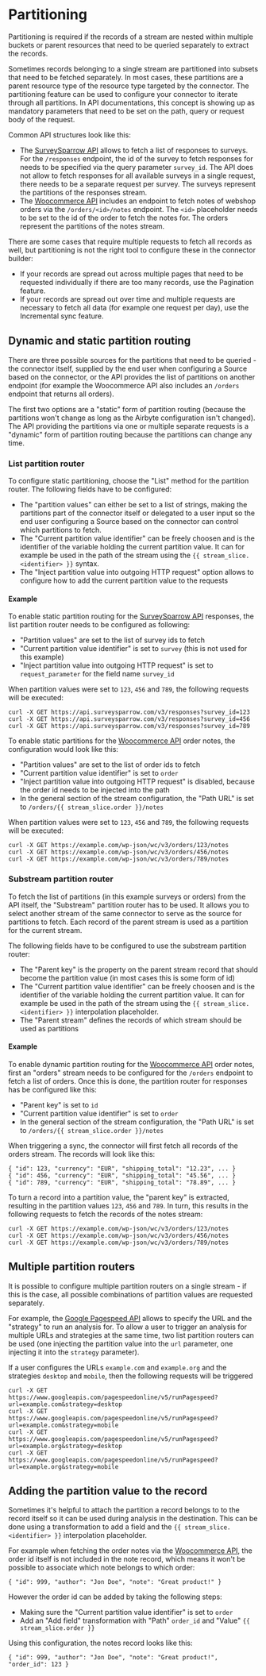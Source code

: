 # Partitioning

Partitioning is required if the records of a stream are nested within multiple buckets or parent resources that need to be queried separately to extract the records.

Sometimes records belonging to a single stream are partitioned into subsets that need to be fetched separately. In most cases, these partitions are a parent resource type of the resource type targeted by the connector. The partitioning feature can be used to configure your connector to iterate through all partitions. In API documentations, this concept is showing up as mandatory parameters that need to be set on the path, query or request body of the request.

Common API structures look like this:
* The [SurveySparrow API](https://developers.surveysparrow.com/rest-apis/response#getV3Responses) allows to fetch a list of responses to surveys. For the `/responses` endpoint, the id of the survey to fetch responses for needs to be specified via the query parameter `survey_id`. The API does not allow to fetch responses for all available surveys in a single request, there needs to be a separate request per survey. The surveys represent the partitions of the responses stream.
* The [Woocommerce API](https://woocommerce.github.io/woocommerce-rest-api-docs/#order-notes) includes an endpoint to fetch notes of webshop orders via the `/orders/<id>/notes` endpoint. The `<id>` placeholder needs to be set to the id of the order to fetch the notes for. The orders represent the partitions of the notes stream.

There are some cases that require multiple requests to fetch all records as well, but partitioning is not the right tool to configure these in the connector builder:
* If your records are spread out across multiple pages that need to be requested individually if there are too many records, use the Pagination feature.
* If your records are spread out over time and multiple requests are necessary to fetch all data (for example one request per day), use the Incremental sync feature.

## Dynamic and static partition routing

There are three possible sources for the partitions that need to be queried - the connector itself, supplied by the end user when configuring a Source based on the connector, or the API  provides the list of partitions on another endpoint (for example the Woocommerce API also includes an `/orders` endpoint that returns all orders).

The first two options are a "static" form of partition routing (because the partitions won't change as long as the Airbyte configuration isn't changed). The API providing the partitions via one or multiple separate requests is a "dynamic" form of partition routing because the partitions can change any time.

### List partition router

To configure static partitioning, choose the "List" method for the partition router. The following fields have to be configured:
* The "partition values" can either be set to a list of strings, making the partitions part of the connector itself or delegated to a user input so the end user configuring a Source based on the connector can control which partitions to fetch.
* The "Current partition value identifier" can be freely choosen and is the identifier of the variable holding the current partition value. It can for example be used in the path of the stream using the `{{ stream_slice.<identifier> }}` syntax.
* The "Inject partition value into outgoing HTTP request" option allows to configure how to add the current partition value to the requests

#### Example

To enable static partition routing for the [SurveySparrow API](https://developers.surveysparrow.com/rest-apis/response#getV3Responses) responses, the list partition router needs to be configured as following:
* "Partition values" are set to the list of survey ids to fetch
* "Current partition value identifier" is set to `survey` (this is not used for this example)
* "Inject partition value into outgoing HTTP request" is set to `request_parameter` for the field name `survey_id`

When partition values were set to `123`, `456` and `789`, the following requests will be executed:
```
curl -X GET https://api.surveysparrow.com/v3/responses?survey_id=123
curl -X GET https://api.surveysparrow.com/v3/responses?survey_id=456
curl -X GET https://api.surveysparrow.com/v3/responses?survey_id=789
```

To enable static partitions for the [Woocommerce API](https://woocommerce.github.io/woocommerce-rest-api-docs/#order-notes) order notes, the configuration would look like this:
* "Partition values" are set to the list of order ids to fetch
* "Current partition value identifier" is set to `order`
* "Inject partition value into outgoing HTTP request" is disabled, because the order id needs to be injected into the path
* In the general section of the stream configuration, the "Path URL" is set to `/orders/{{ stream_slice.order }}/notes`


When partition values were set to `123`, `456` and `789`, the following requests will be executed:
```
curl -X GET https://example.com/wp-json/wc/v3/orders/123/notes
curl -X GET https://example.com/wp-json/wc/v3/orders/456/notes
curl -X GET https://example.com/wp-json/wc/v3/orders/789/notes
```

### Substream partition router

To fetch the list of partitions (in this example surveys or orders) from the API itself, the "Substream" partition router has to be used. It allows you to select another stream of the same connector to serve as the source for partitions to fetch. Each record of the parent stream is used as a partition for the current stream.

The following fields have to be configured to use the substream partition router:
* The "Parent key" is the property on the parent stream record that should become the partition value (in most cases this is some form of id)
* The "Current partition value identifier" can be freely choosen and is the identifier of the variable holding the current partition value. It can for example be used in the path of the stream using the `{{ stream_slice.<identifier> }}` interpolation placeholder.
* The "Parent stream" defines the records of which stream should be used as partitions

#### Example

To enable dynamic partition routing for the [Woocommerce API](https://woocommerce.github.io/woocommerce-rest-api-docs/#order-notes) order notes, first an "orders" stream needs to be configured for the `/orders` endpoint to fetch a list of orders. Once this is done, the partition router for responses has be configured like this:
* "Parent key" is set to `id`
* "Current partition value identifier" is set to `order`
* In the general section of the stream configuration, the "Path URL" is set to `/orders/{{ stream_slice.order }}/notes`

When triggering a sync, the connector will first fetch all records of the orders stream. The records will look like this:
```
{ "id": 123, "currency": "EUR", "shipping_total": "12.23", ... }
{ "id": 456, "currency": "EUR", "shipping_total": "45.56", ... }
{ "id": 789, "currency": "EUR", "shipping_total": "78.89", ... }
```

To turn a record into a partition value, the "parent key" is extracted, resulting in the partition values `123`, `456` and `789`. In turn, this results in the following requests to fetch the records of the notes stream:
```
curl -X GET https://example.com/wp-json/wc/v3/orders/123/notes
curl -X GET https://example.com/wp-json/wc/v3/orders/456/notes
curl -X GET https://example.com/wp-json/wc/v3/orders/789/notes
```

## Multiple partition routers

It is possible to configure multiple partition routers on a single stream - if this is the case, all possible combinations of partition values are requested separately.

For example, the [Google Pagespeed API](https://developers.google.com/speed/docs/insights/v5/reference/pagespeedapi/runpagespeed) allows to specify the URL and the "strategy" to run an analysis for. To allow a user to trigger an analysis for multiple URLs and strategies at the same time, two list partition routers can be used (one injecting the partition value into the `url` parameter, one injecting it into the `strategy` parameter).

If a user configures the URLs `example.com` and `example.org` and the strategies `desktop` and `mobile`, then the following requests will be triggered
```
curl -X GET https://www.googleapis.com/pagespeedonline/v5/runPagespeed?url=example.com&strategy=desktop
curl -X GET https://www.googleapis.com/pagespeedonline/v5/runPagespeed?url=example.com&strategy=mobile
curl -X GET https://www.googleapis.com/pagespeedonline/v5/runPagespeed?url=example.org&strategy=desktop
curl -X GET https://www.googleapis.com/pagespeedonline/v5/runPagespeed?url=example.org&strategy=mobile
```

## Adding the partition value to the record

Sometimes it's helpful to attach the partition a record belongs to to the record itself so it can be used during analysis in the destination. This can be done using a transformation to add a field and the `{{ stream_slice.<identifier> }}` interpolation placeholder.

For example when fetching the order notes via the [Woocommerce API](https://woocommerce.github.io/woocommerce-rest-api-docs/#order-notes), the order id itself is not included in the note record, which means it won't be possible to associate which note belongs to which order:
```
{ "id": 999, "author": "Jon Doe", "note": "Great product!" }
```

However the order id can be added by taking the following steps:
* Making sure the "Current partition value identifier" is set to `order`
* Add an "Add field" transformation with "Path" `order_id` and "Value" `{{ stream_slice.order }}`

Using this configuration, the notes record looks like this:
```
{ "id": 999, "author": "Jon Doe", "note": "Great product!", "order_id": 123 }
```